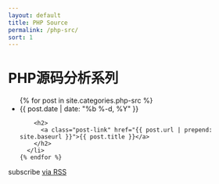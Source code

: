 ```yaml
---
layout: default
title: PHP Source
permalink: /php-src/
sort: 1
---
```


<div class="home">

  <h1 class="page-heading">PHP源码分析系列</h1>

  <ul class="post-list">
    {% for post in site.categories.php-src %}
      <li>
        <span class="post-meta">{{ post.date | date: "%b %-d, %Y" }}</span>

        <h2>
          <a class="post-link" href="{{ post.url | prepend: site.baseurl }}">{{ post.title }}</a>
        </h2>
      </li>
    {% endfor %}
  </ul>

  <p class="rss-subscribe">subscribe <a href="{{ "/feed.xml" | prepend: site.baseurl }}">via RSS</a></p>

</div>
